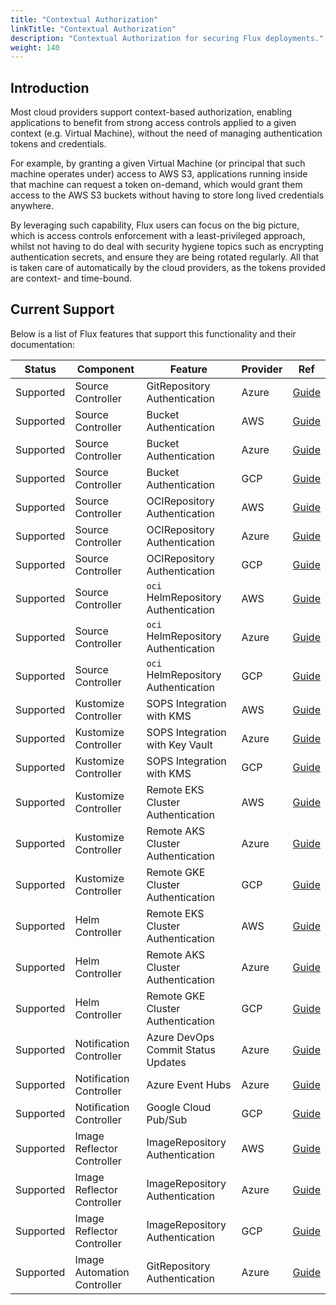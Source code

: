 ```yaml
---
title: "Contextual Authorization"
linkTitle: "Contextual Authorization"
description: "Contextual Authorization for securing Flux deployments."
weight: 140
---
```


## Introduction

Most cloud providers support context-based authorization, enabling applications
to benefit from strong access controls applied to a given context (e.g. Virtual
Machine), without the need of managing authentication tokens and credentials.

For example, by granting a given Virtual Machine (or principal that such machine
operates under) access to AWS S3, applications running inside that machine can
request a token on-demand, which would grant them access to the AWS S3 buckets
without having to store long lived credentials anywhere.

By leveraging such capability, Flux users can focus on the big picture, which is
access controls enforcement with a least-privileged approach, whilst not having to
do deal with security hygiene topics such as encrypting authentication secrets, and
ensure they are being rotated regularly.
All that is taken care of automatically by the cloud providers, as the tokens provided
are context- and time-bound.

## Current Support

Below is a list of Flux features that support this functionality and their documentation:

| Status    | Component                   | Feature                             | Provider | Ref            |
|-----------|-----------------------------|-------------------------------------|----------|----------------|
| Supported | Source Controller           | GitRepository Authentication        | Azure    | [Guide][Azure] |
| Supported | Source Controller           | Bucket Authentication               | AWS      | [Guide][AWS]   |
| Supported | Source Controller           | Bucket Authentication               | Azure    | [Guide][Azure] |
| Supported | Source Controller           | Bucket Authentication               | GCP      | [Guide][GCP]   |
| Supported | Source Controller           | OCIRepository Authentication        | AWS      | [Guide][AWS]   |
| Supported | Source Controller           | OCIRepository Authentication        | Azure    | [Guide][Azure] |
| Supported | Source Controller           | OCIRepository Authentication        | GCP      | [Guide][GCP]   |
| Supported | Source Controller           | `oci` HelmRepository Authentication | AWS      | [Guide][AWS]   |
| Supported | Source Controller           | `oci` HelmRepository Authentication | Azure    | [Guide][Azure] |
| Supported | Source Controller           | `oci` HelmRepository Authentication | GCP      | [Guide][GCP]   |
| Supported | Kustomize Controller        | SOPS Integration with KMS           | AWS      | [Guide][AWS]   |
| Supported | Kustomize Controller        | SOPS Integration with Key Vault     | Azure    | [Guide][Azure] |
| Supported | Kustomize Controller        | SOPS Integration with KMS           | GCP      | [Guide][GCP]   |
| Supported | Kustomize Controller        | Remote EKS Cluster Authentication   | AWS      | [Guide][AWS]   |
| Supported | Kustomize Controller        | Remote AKS Cluster Authentication   | Azure    | [Guide][Azure] |
| Supported | Kustomize Controller        | Remote GKE Cluster Authentication   | GCP      | [Guide][GCP]   |
| Supported | Helm Controller             | Remote EKS Cluster Authentication   | AWS      | [Guide][AWS]   |
| Supported | Helm Controller             | Remote AKS Cluster Authentication   | Azure    | [Guide][Azure] |
| Supported | Helm Controller             | Remote GKE Cluster Authentication   | GCP      | [Guide][GCP]   |
| Supported | Notification Controller     | Azure DevOps Commit Status Updates  | Azure    | [Guide][Azure] |
| Supported | Notification Controller     | Azure Event Hubs                    | Azure    | [Guide][Azure] |
| Supported | Notification Controller     | Google Cloud Pub/Sub                | GCP      | [Guide][GCP]   |
| Supported | Image Reflector Controller  | ImageRepository Authentication      | AWS      | [Guide][AWS]   |
| Supported | Image Reflector Controller  | ImageRepository Authentication      | Azure    | [Guide][Azure] |
| Supported | Image Reflector Controller  | ImageRepository Authentication      | GCP      | [Guide][GCP]   |
| Supported | Image Automation Controller | GitRepository Authentication        | Azure    | [Guide][Azure] |

[AWS]: /flux/integrations/aws.md
[Azure]: /flux/integrations/azure.md
[GCP]: /flux/integrations/gcp.md
